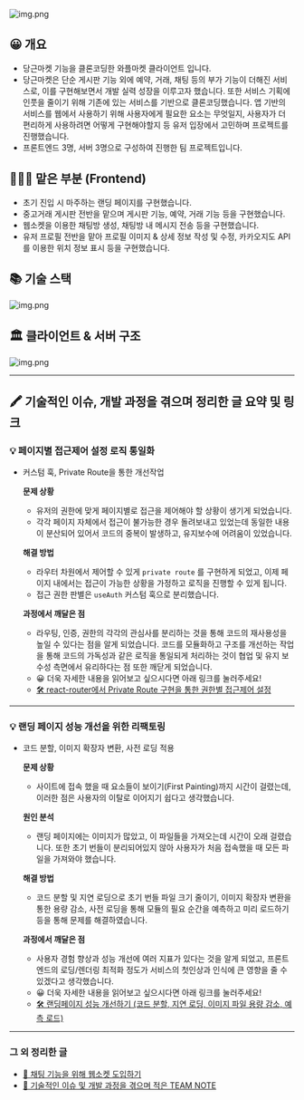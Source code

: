 ![img.png](https://user-images.githubusercontent.com/71599639/264277393-d05250c6-1b55-4135-81c6-e5f194a5f87d.png)

## 😀 개요
* 당근마켓 기능을 클론코딩한 와플마켓 클라이언트 입니다.
* 당근마켓은 단순 게시판 기능 외에 예약, 거래, 채팅 등의 부가 기능이 더해진 서비스로, 이를 구현해보면서 개발 실력 성장을 이루고자 했습니다. 또한 서비스 기획에 인풋을 줄이기 위해 기존에 있는 서비스를 기반으로 클론코딩했습니다. 앱 기반의 서비스를 웹에서 사용하기 위해 사용자에게 필요한 요소는 무엇일지, 사용자가 더 편리하게 사용하려면 어떻게 구현해야할지 등 유저 입장에서 고민하며 프로젝트를 진행했습니다.
* 프론트엔드 3명, 서버 3명으로 구성하여 진행한 팀 프로젝트입니다.

## 👩🏻‍💻 맡은 부분 (Frontend)
* 초기 진입 시 마주하는 랜딩 페이지를 구현했습니다.
* 중고거래 게시판 전반을 맡으며 게시판 기능, 예약, 거래 기능 등을 구현했습니다.
* 웹소켓을 이용한 채팅방 생성, 채팅방 내 메시지 전송 등을 구현했습니다.
* 유저 프로필 전반을 맡아 프로필 이미지 & 상세 정보 작성 및 수정, 카카오지도 API를 이용한 위치 정보 표시 등을 구현했습니다. 

## 📚 기술 스택
![img.png](https://user-images.githubusercontent.com/71599639/264273749-11d50e86-1ad4-48e2-85e8-99c3619a0694.png)

## 🏛️ 클라이언트 & 서버 구조
![img.png](https://user-images.githubusercontent.com/71599639/264547988-ec9ee859-c894-403b-96c8-5d629ee81e6a.png)

---

## 🖍 기술적인 이슈, 개발 과정을 겪으며 정리한 글 요약 및 링크

### 💡 페이지별 접근제어 설정 로직 통일화
* 커스텀 훅, Private Route을 통한 개선작업

  **문제 상황**
  * 유저의 권한에 맞게 페이지별로 접근을 제어해야 할 상황이 생기게 되었습니다.
  * 각각 페이지 자체에서 접근이 불가능한 경우 돌려보내고 있었는데 동일한 내용이 분산되어 있어서 코드의 중복이 발생하고, 유지보수에 어려움이 있었습니다.

  **해결 방법**
  * 라우터 차원에서 제어할 수 있게 `private route` 를 구현하게 되었고, 이제 페이지 내에서는 접근이 가능한 상황을 가정하고 로직을 진행할 수 있게 됩니다.
  * 접근 권한 판별은 `useAuth` 커스텀 훅으로 분리했습니다.

  **과정에서 깨달은 점**
  * 라우팅, 인증, 권한의 각각의 관심사를 분리하는 것을 통해 코드의 재사용성을 높일 수 있다는 점을 알게 되었습니다. 코드를 모듈화하고 구조를 개선하는 작업을 통해 코드의 가독성과 같은 로직을 통일되게 처리하는 것이 협업 및 유지 보수성 측면에서 유리하다는 점 또한 깨닫게 되었습니다.
  * 😀 더욱 자세한 내용을 읽어보고 싶으시다면 아래 링크를 눌러주세요!
  * [🛠 react-router에서 Private Route 구현을 통한 권한별 접근제어 설정](https://lerryroad.tistory.com/101)

---

### 💡 랜딩 페이지 성능 개선을 위한 리팩토링 
* 코드 분할, 이미지 확장자 변환, 사전 로딩 적용

  **문제 상황**
  * 사이트에 접속 했을 때 요소들이 보이기(First Painting)까지 시간이 걸렸는데, 이러한 점은 사용자의 이탈로 이어지기 쉽다고 생각했습니다.

  **원인 분석**
  * 랜딩 페이지에는 이미지가 많았고, 이 파일들을 가져오는데 시간이 오래 걸렸습니다. 또한 초기 번들이 분리되어있지 않아 사용자가 처음 접속했을 때 모든 파일을 가져와야 했습니다.

  **해결 방법**
  * 코드 분할 및 지연 로딩으로 초기 번들 파일 크기 줄이기, 이미지 확장자 변환을 통한 용량 감소, 사전 로딩을 통해 모듈의 필요 순간을 예측하고 미리 로드하기 등을 통해 문제를 해결하였습니다.

  **과정에서 깨달은 점**
  * 사용자 경험 향상과 성능 개선에 여러 지표가 있다는 것을 알게 되었고, 프론트엔드의 로딩/렌더링 최적화 정도가 서비스의 첫인상과 인식에 큰 영향을 줄 수 있겠다고 생각했습니다. 
  * 😀 더욱 자세한 내용을 읽어보고 싶으시다면 아래 링크를 눌러주세요!
  * [🛠 랜딩페이지 성능 개선하기 (코드 분할, 지연 로딩, 이미지 파일 용량 감소, 예측 로드)](https://lerryroad.tistory.com/127)

---

### 그 외 정리한 글
* [💬 채팅 기능을 위해 웹소켓 도입하기](https://lerryroad.tistory.com/97)
* [🧇 기술적인 이슈 및 개발 과정을 겪으며 적은 TEAM NOTE](https://garrulous-philosophy-1a3.notion.site/6b8299f294f843058b740a3d929acbce?pvs=4)
